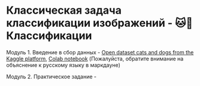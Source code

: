 # Классическая задача классификации изображений - 🐱🐶 Классификации

Модуль 1. Введение в сбор данных - [Open dataset cats and dogs from the Kaggle platform](https://www.kaggle.com/datasets/tongpython/cat-and-dog/data), 
[Colab notebook](https://drive.google.com/file/d/1O3LzAsDv3WVzMVosMAjAu0-tY2bzf84f/view?usp=sharing) (Пожалуйста, обратите внимание на объяснение к русскому языку в маркдауне)

Модуль 2. Практическое задание - 
